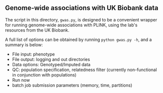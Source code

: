 ## Genome-wide associations with UK Biobank data

The script in this directory, `gwas.py`, is designed to be a convenient wrapper for running genome-wide associations with PLINK, using the lab's resources from the UK Biobank. 

A full list of options can be obtained by running `python gwas.py -h`, and a summary is below:

- File input: phenotype
- File output: logging and out directories
- Data options: Genotyped/Imputed data
- QC: population specification, relatedness filter (currently non-functional in conjunction with populations)
- Run now 
- batch job submission parameters (memory, time, partitions)
